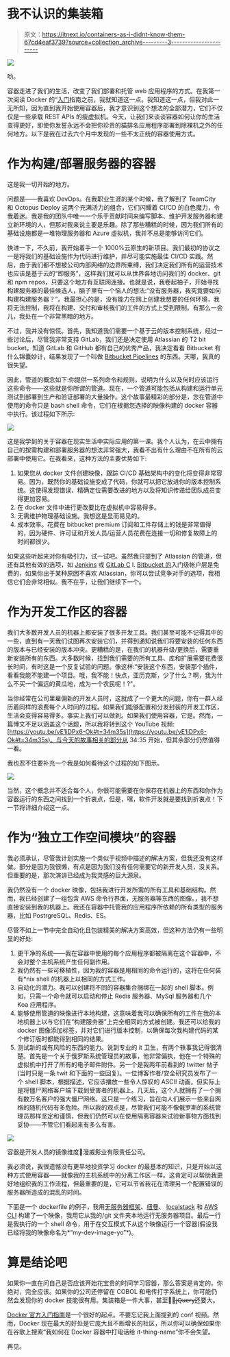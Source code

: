# 我不认识的集装箱

> 原文：<https://itnext.io/containers-as-i-didnt-know-them-67cd4eaf3739?source=collection_archive---------3----------------------->

![](img/c15c18d539d6416cbce3abf38ac5094d.png)

哟。

容器走进了我们的生活，改变了我们部署和托管 web 应用程序的方式。在我第一次阅读 Docker 的“[入门](https://docs.docker.com/get-started/)指南之前，我就知道这一点。我知道这一点，但我对此一无所知，因为直到我开始使用容器后，我才意识到这个想法的全部潜力，它们不仅仅是一些承载 REST APIs 的瘦虚拟机。今天，让我们来谈谈容器如何让你的生活变得更好，即使你发誓永远不会把你珍贵的猫排名应用程序部署到除裸机之外的任何地方。以下是我在过去六个月中发现的一些不太正统的容器使用方式。

# 作为构建/部署服务器的容器

这是我一切开始的地方。

问题是——我喜欢 DevOps。在我职业生涯的某个时候，我了解到了 TeamCity 和 Octopus Deploy 这两个充满活力的组合，它们闪耀着 CI/CD 的白色魔力，令我着迷。我是我的团队中唯一一个乐于贡献时间来编写脚本、维护开发服务器和建立新环境的人，但那对我来说主要是乐趣。除了那些糟糕的时候，因为我们所有的基础设施都是一堆物理服务器和 Azure 虚拟机，我并不总是能够访问它们。

快进一下，不久前，我开始着手一个 1000%云原生的新项目。我们最初的协议之一是将我们的基础设施作为代码进行维护，并尽可能实施最佳 CI/CD 实践。然后，由于我们都不想被公司内部网络的边界所束缚，我们决定我们所有的运营技术也应该是基于云的“即服务”，这样我们就可以从世界各地访问我们的 docker、git 和 npm repos，只要这个地方有互联网连接。也就是说，我卷起袖子，开始寻找构建服务器的最佳候选人，脑子里有一个恼人的想法:“没有服务器，我究竟要如何构建构建服务器？”。我最担心的是，没有能力在网上创建我想要的任何环境，我将无法控制，我将在构建、交付和审核我们的工件的方式上受到限制。有那么一会儿，我处在一个非常黑暗的地方。

不过，我并没有惊慌。首先，我知道我们需要一个基于云的版本控制系统，经过一些讨论后，尽管我非常支持 GitLab，我们还是决定使用 Atlassian 的 T2 bit bucket。知道 GitLab 和 GitHub 都有自己的优秀产品，我决定看看 Bitbucket 有什么锦囊妙计，结果发现了一个叫做 [Bitbucket Pipelines](https://bitbucket.org/product/features/pipelines) 的东西。天哪，我真的很失望。

因此，管道的概念如下:你提供一系列命令和规则，说明为什么以及何时应该运行这些命令——这些就是你所谓的管道。现在，一个管道可能包括从构建和运行单元测试到部署到生产和验证部署的大量操作。这个故事最精彩的部分是，您在管道中使用的命令只是 bash shell 命令，它们在根据您选择的映像构建的 docker 容器中执行。该过程如下所示:

![](img/db0de824f1b57a7b9f1cd99b7f82df4c.png)

这是我学到的关于容器在现实生活中实际应用的第一课。我个人认为，在云中拥有自己的按需构建和部署服务器的想法非常强大，我看不出有什么理由不在所有的云部署中使用它。在我看来，这种方法的主要优势如下:

1.  如果您从 docker 文件创建映像，跟踪 CI/CD 基础架构中的变化将变得非常容易。因为，既然你的基础设施变成了代码，你就可以把它放进你的版本控制系统。这使得发现错误、精确定位需要改进的地方以及将知识传递给团队成员变得更加容易。
2.  在 docker 文件中进行更改要比在虚拟机中容易得多。
3.  无需维护物理基础设施。我想这是显而易见的。
4.  成本效率。花费在 bitbucket premium 订阅和工件存储上的钱是非常值得的，因为硬件、许可证和开发人员/运营人员花费在连接一切和修复故障上的时间都很少。

如果这些听起来对你有吸引力，试一试吧。虽然我只提到了 Atlassian 的管道，但还有其他有效的选项，如 [Jenkins](https://jenkins.io) 或 [GitLab C](https://about.gitlab.com/features/gitlab-ci-cd/) I. [Bitbucket 的](https://bitbucket.org)入门级帐户层是免费的，如果你出于某种原因不喜欢 Atlassian，你可以尝试竞争对手的选项，我相信它们会非常相似。我不在乎，让我们继续下一个。

# 作为开发工作区的容器

我们大多数开发人员的机器上都安装了很多开发工具。我们甚至可能不记得其中的一些，直到有一天我们试图再次安装它们，并得到通知说我们将要安装的任何东西的版本与已经安装的版本冲突。更糟糕的是，在我们的机器升级/更换后，需要重新安装所有的东西。大多数时候，找到我们需要的所有工具、库和扩展需要花费很长时间，有时这是一个反复试验的问题。像这样:“安装这个东西，安装那个插件，看看我能不能建一个项目。哦，我不能！快点，亚历克斯，少了什么？啊，我为什么不买一个偏远的黄瓜地，成为一个农民呢！?"。

当你经常在公司里雇佣新的开发人员时，这就成了一个更大的问题，你有一群人经历着同样的浪费每个人时间的过程。如果我们能够配置和分发封装的开发工作区，生活会变得容易得多。事实上我们可以做到。如果我们使用容器，它是。然而，一篇博文不足以涵盖这个话题，所以我将转到这个 YouTube 视频:[https://youtu.be/vE1iDPx6-Ok#t=34m35s](https://youtu.be/vE1iDPx6-Ok#t=34m35s)。与今天的故事相关的部分从 34:35 开始，但其余部分仍然值得一看。

我也忍不住要补充一个我是如何看待这个过程的如下图示。

![](img/70348926f0c568041c86e5d3e0d71975.png)

当然，这个概念并不适合每个人，你很可能需要在你保存在机器上的东西和你作为容器运行的东西之间找到一个折衷点，但是，嘿，软件开发就是要找到折衷点！下一节将详细介绍这一点。

# 作为“独立工作空间模块”的容器

我必须承认，尽管我计划实施一个类似于视频中描述的解决方案，但我还没有这样做。部分是因为我很懒，有点是因为我们没有任何需要它的新开发人员，没关系。但重要的是，那次演讲已经成为我灵感的巨大源泉。

我仍然没有一个 docker 映像，包括我进行开发所需的所有工具和基础结构。然而，我已经创建了一组包含 AWS 命令行界面，无服务器等东西的图像。，我不想直接安装到我的机器上。我还在容器中托管我的应用程序所依赖的所有类型的服务器，比如 PostrgreSQL、Redis、ES。

尽管不如上一节中完全自动化且包装精美的解决方案高效，但这种方法仍有一些明显的好处:

1.  更干净的系统——我在容器中使用的每个应用程序都被隔离在这个容器中，不会对整个主机系统产生任何副作用。
2.  我仍然有一些可移植性，因为我的容器是用相同的命令运行的，这将在任何装有*nix shell 的机器上以相同的方式工作。
3.  自动化的潜力。我可以创建将不同的容器集合捆绑在一起的 shell 脚本。例如，只需一个命令就可以启动和停止 Redis 服务器、MySql 服务器和几个 Koa 应用程序。
4.  能够使用管道的映像进行本地构建，这意味着我可以确保所有的工件在我的本地机器上以与它们在“构建服务器”上完全相同的方式被创建。我还可以给我的 docker 图像添加标签，并对它们进行版本控制，以确保每次我构建代码的某个修订版时都能得到相同的结果。
5.  测试新的或有风险的东西的能力。说到专业的 it 卫生，有两个轶事我记得很清楚。首先是一个关于俄罗斯系统管理员的故事，他非常偏执，他在一个特殊的虚拟机中打开了所有的电子邮件附件。另一个是我两年前看到的 twitter 帖子(当时只是一条 twit 和下面的一些回复)。一位博客作者/安全研究员发布了一个 shell 脚本，根据描述，它应该播放一些令人惊叹的 ASCII 动画，但实际上是将僵尸网络客户端下载到受害者的机器上。几天后，这个人就拥有了一个拥有数万名客户的强大僵尸网络。这只是一个练习，旨在向人们展示一些来自网络的随机代码有多危险。所以我的观点是，尽管我们可能不像俄罗斯的系统管理员那样坚定和谨慎，但我们仍然可以在使用隔离容器来试验新事物方面找到妥协——不管它们看起来有多么有害。

![](img/bdd89ff48e2c92d396bc19e45e5b013c.png)

容器是开发人员的镜像维度🤯漫威影业有限责任公司。

我必须说，我很遗憾没有更早地投资学习 docker 的最基本的知识，只是开始以这种方式使用容器——就像我的主机系统中的分离工作区一样。这肯定可以帮助我更好地组织我的工作流程，但最重要的是，它可以节省我花在清理另一个配置错误的服务器所造成的混乱的时间。

下面是一个 dockerfile 的例子，我用[无服务器框架](https://serverless.com)、[纽曼](https://www.getpostman.com/docs/v6/postman/collection_runs/command_line_integration_with_newman)、 [localstack](https://localstack.cloud) 和 [AWS CLI](https://aws.amazon.com/cli/?sc_channel=PS&sc_campaign=acquisition_NZ&sc_publisher=google&sc_medium=command_line_b&sc_content=aws_cli_e&sc_detail=aws%20cli&sc_category=command_line&sc_segment=161192218749&sc_matchtype=e&sc_country=NZ&s_kwcid=AL!4422!3!161192218749!e!!g!!aws%20cli&ef_id=W5jLqgAAARyrTEwS:20180912085941:s) 构建了一个映像，我用它从我的/git 文件夹本地运行无服务器项目。最后一行是我执行的一个 shell 命令，用于在交互模式下从这个映像运行一个容器(假设我已经将我的映像命名为*“my-dev-image-yo”*)。

# 算是结论吧

如果你一直在问自己是否应该开始花宝贵的时间学习容器，那么答案是肯定的。你绝对，完全应该。如果你的公司还停留在 COBOL 和电传打字系统上，你可能仍然会发现你的 docker 技能很有用。集装箱是一件大事，甚至比̶j̶Q̶u̶e̶r̶y̶还要大。

[Docker 官方入门指南](https://docs.docker.com/get-started/#containers-and-virtual-machines)是一个很好的起点。不要忘记我上面提到的 conf 视频。然而，Docker 现在最大的好处是它庞大且不断增长的社区，所以你可以确保如果你在谷歌上搜索“我如何在 Docker 容器中打电话给 it-thing-name”你不会失望。

再见。